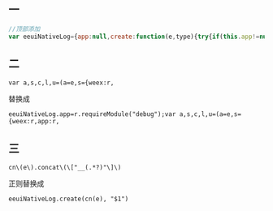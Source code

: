## 一

```js
//顶部添加
var eeuiNativeLog={app:null,create:function(e,type){try{if(this.app!=null){this.app.addLog(type.toLowerCase(),e)}}catch(e){}return e.concat(["__"+type])}};
```

## 二 

```
var a,s,c,l,u=(a=e,s={weex:r,
```

替换成

```
eeuiNativeLog.app=r.requireModule("debug");var a,s,c,l,u=(a=e,s={weex:r,app:r,
```

## 三

```
cn\(e\).concat\(\["__(.*?)"\]\)
```

正则替换成

```
eeuiNativeLog.create(cn(e), "$1")
```